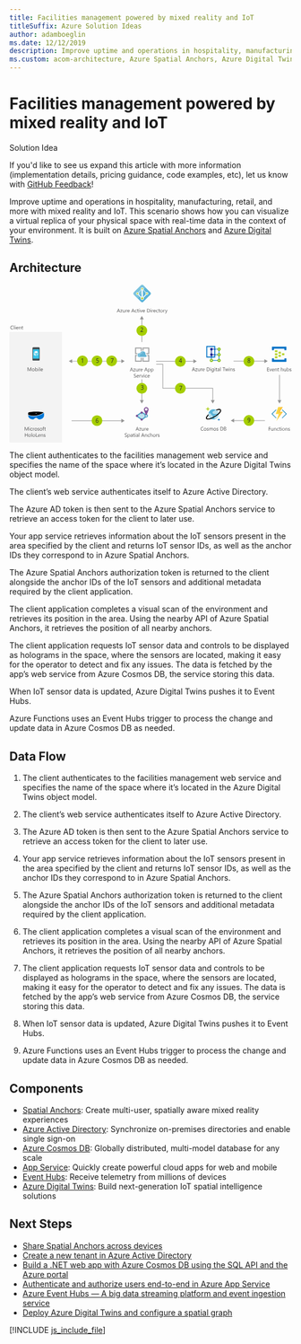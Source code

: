 ```yaml
---
title: Facilities management powered by mixed reality and IoT
titleSuffix: Azure Solution Ideas
author: adamboeglin
ms.date: 12/12/2019
description: Improve uptime and operations in hospitality, manufacturing, retail, and more with mixed reality and IoT. This scenario shows how you can visualize a virtual replica of your physical space with real-time data in the context of your environment. It is built on Azure Spatial Anchors and Azure Digital Twins. After reviewing this solution architecture, dive right in and explore our reference sample.
ms.custom: acom-architecture, Azure Spatial Anchors, Azure Digital Twins, Azure Active Directory, Cosmos DB, Event Hubs, Functions, Web Service, Microsoft HoloLens, interactive-diagram
---
```

# Facilities management powered by mixed reality and IoT

<div class="alert">
    <p class="alert-title">
        <span class="icon is-left" aria-hidden="true">
            <span class="icon docon docon-lightbulb" role="presentation"></span>
        </span>Solution Idea</p>
    <p>If you'd like to see us expand this article with more information (implementation details, pricing guidance, code examples, etc), let us know with <a href="#feedback">GitHub Feedback</a>!</p>
</div>

Improve uptime and operations in hospitality, manufacturing, retail, and more with mixed reality and IoT. This scenario shows how you can visualize a virtual replica of your physical space with real-time data in the context of your environment. It is built on [Azure Spatial Anchors](https://azure.microsoft.com/services/spatial-anchors/) and [Azure Digital Twins](https://azure.microsoft.com/services/digital-twins/).

## Architecture

<svg class="architecture-diagram" aria-labelledby="facilities-management-powered-by-mixed-reality-and-iot" height="427" viewbox="0 0 764 427" width="764" xmlns="http://www.w3.org/2000/svg">
    <g fill="none" fill-rule="evenodd" stroke="none" stroke-width="1">
        <path fill="#959595" d="M551.34 278.524H416.113v-64.64h-18.685v1.5h17.185v64.64H549.84v31.372h-4.485l5.235 9.067 5.235-9.067h-4.485zM302.976 205.605H169.863v-4.485l-9.067 5.235 9.067 5.236v-4.486h133.113v4.486l9.067-5.236-9.067-5.235zM359.244 255.433h-1.5v55.964h-4.485l5.235 9.067 5.235-9.067h-4.485zM302.976 366.453H168.331v1.5h134.645v4.486l9.067-5.236-9.067-5.235zM353.258 93.294h4.485v61.468h1.5V93.294h4.486l-5.236-9.067zM732 311.396v-68.168h-1.5v68.168h-4.486l5.236 9.067 5.235-9.067zM690.35 205.44h-83.51v1.5h83.51v4.486l9.066-5.236-9.066-5.235zM498.227 211.77l9.067-5.236-9.067-5.236v4.486H397.12v1.5h101.107z"/>
        <path fill="#F3F3F3" d="M0 426.727h142.23V127.44H0z"/>
        <path fill="#959595" d="M606.84 367.473h85.041v-1.5H606.84z"/>
        <path fill="#959595" d="M608.372 371.959l-9.066-5.236 9.066-5.235z"/>
        <path d="M296.983 70.675l-1.538-4.177a3.878 3.878 0 01-.15-.656h-.028a3.622 3.622 0 01-.157.656l-1.524 4.177h3.397zm2.687 3.78h-1.272l-1.04-2.748h-4.155l-.978 2.748h-1.278l3.76-9.802h1.189l3.774 9.802zM305.842 67.776l-4.143 5.722h4.102v.957h-5.749v-.349l4.143-5.694h-3.753v-.957h5.4zM312.952 74.455h-1.121v-1.107h-.027c-.465.847-1.185 1.27-2.161 1.27-1.668 0-2.502-.992-2.502-2.98v-4.183h1.115v4.006c0 1.476.565 2.215 1.695 2.215.547 0 .997-.201 1.35-.606.353-.402.53-.93.53-1.582v-4.033h1.12v7zM318.865 68.59c-.196-.15-.48-.226-.848-.226-.478 0-.88.226-1.2.677-.321.45-.481 1.067-.481 1.846v3.568h-1.121v-7h1.12v1.443h.028c.159-.493.403-.876.73-1.152a1.67 1.67 0 011.102-.414c.292 0 .515.032.67.096v1.162zM324.374 70.285c-.005-.647-.16-1.15-.468-1.511-.308-.36-.735-.54-1.282-.54-.528 0-.978.19-1.347.568-.369.378-.596.873-.683 1.483h3.78zm1.148.95h-4.942c.02.779.228 1.381.63 1.805.4.424.951.636 1.653.636.788 0 1.513-.26 2.174-.78v1.053c-.615.446-1.429.67-2.44.67-.99 0-1.766-.318-2.33-.953-.567-.637-.849-1.53-.849-2.684 0-1.089.31-1.976.926-2.662.618-.686 1.384-1.029 2.301-1.029.916 0 1.625.296 2.125.889.501.592.752 1.415.752 2.467v.588zM336.105 70.675l-1.538-4.177a3.878 3.878 0 01-.15-.656h-.028a3.622 3.622 0 01-.157.656l-1.524 4.177h3.397zm2.687 3.78h-1.272l-1.04-2.748h-4.155l-.978 2.748h-1.278l3.76-9.802h1.189l3.774 9.802zM344.855 74.134c-.538.323-1.176.485-1.914.485-.998 0-1.804-.324-2.416-.974-.613-.65-.92-1.491-.92-2.526 0-1.153.33-2.08.99-2.78.662-.698 1.544-1.048 2.647-1.048.615 0 1.157.114 1.627.342v1.148c-.52-.364-1.076-.546-1.668-.546-.716 0-1.303.255-1.76.769-.46.512-.688 1.186-.688 2.02 0 .82.215 1.467.647 1.94.43.475 1.008.712 1.732.712.61 0 1.185-.203 1.723-.608v1.066zM349.797 74.387c-.265.146-.613.219-1.046.219-1.225 0-1.839-.684-1.839-2.051v-4.143h-1.203v-.957h1.203v-1.71l1.121-.361v2.07h1.764v.958h-1.764v3.945c0 .469.08.804.24 1.005.16.2.423.3.793.3.282 0 .526-.077.731-.232v.957zM351.294 74.455h1.121v-7h-1.121v7zm.575-8.777a.713.713 0 01-.725-.725.7.7 0 01.212-.523.703.703 0 01.513-.208.726.726 0 01.523 1.244.722.722 0 01-.523.212zM360.188 67.455l-2.79 7h-1.1l-2.652-7h1.23l1.778 5.086c.132.374.214.699.246.977h.027a4.62 4.62 0 01.219-.95l1.859-5.113h1.183zM365.786 70.285c-.005-.647-.16-1.15-.468-1.511-.308-.36-.734-.54-1.281-.54-.528 0-.978.19-1.347.568-.37.378-.596.873-.683 1.483h3.78zm1.149.95h-4.942c.019.779.228 1.381.629 1.805.4.424.952.636 1.654.636.787 0 1.512-.26 2.173-.78v1.053c-.615.446-1.428.67-2.44.67-.99 0-1.766-.318-2.33-.953-.566-.637-.849-1.53-.849-2.684 0-1.089.31-1.976.927-2.662.618-.686 1.383-1.029 2.3-1.029.916 0 1.625.296 2.125.889.501.592.752 1.415.752 2.467v.588zM373.764 65.691v7.725h1.463c1.285 0 2.285-.344 3.001-1.033.716-.688 1.073-1.663 1.073-2.925 0-2.51-1.335-3.767-4.006-3.767h-1.53zm-1.148 8.764v-9.803h2.707c3.454 0 5.181 1.593 5.181 4.778 0 1.513-.479 2.73-1.439 3.648-.959.918-2.243 1.377-3.852 1.377h-2.597zM382.282 74.455h1.121v-7h-1.121v7zm.574-8.777a.716.716 0 01-.725-.725c0-.21.071-.384.212-.523a.706.706 0 01.513-.208.724.724 0 01.738.731c0 .2-.072.371-.215.513a.72.72 0 01-.523.212zM389.323 68.59c-.196-.15-.48-.226-.848-.226-.478 0-.88.226-1.2.677-.321.45-.481 1.067-.481 1.846v3.568h-1.121v-7h1.12v1.443h.028c.159-.493.403-.876.73-1.152a1.67 1.67 0 011.102-.414c.292 0 .515.032.67.096v1.162zM394.832 70.285c-.005-.647-.16-1.15-.468-1.511-.308-.36-.735-.54-1.282-.54-.528 0-.978.19-1.347.568-.369.378-.596.873-.683 1.483h3.78zm1.148.95h-4.942c.02.779.228 1.381.63 1.805.4.424.951.636 1.653.636.788 0 1.513-.26 2.174-.78v1.053c-.615.446-1.429.67-2.44.67-.99 0-1.766-.318-2.33-.953-.567-.637-.849-1.53-.849-2.684 0-1.089.31-1.976.926-2.662.618-.686 1.384-1.029 2.301-1.029.916 0 1.625.296 2.125.889.501.592.752 1.415.752 2.467v.588zM402.448 74.134c-.538.323-1.176.485-1.914.485-.998 0-1.804-.324-2.416-.974-.613-.65-.92-1.491-.92-2.526 0-1.153.33-2.08.99-2.78.662-.698 1.544-1.048 2.647-1.048.615 0 1.157.114 1.627.342v1.148c-.52-.364-1.076-.546-1.668-.546-.716 0-1.303.255-1.76.769-.46.512-.688 1.186-.688 2.02 0 .82.215 1.467.647 1.94.43.475 1.008.712 1.732.712.61 0 1.185-.203 1.723-.608v1.066zM407.39 74.387c-.265.146-.613.219-1.046.219-1.225 0-1.839-.684-1.839-2.051v-4.143h-1.203v-.957h1.203v-1.71l1.121-.361v2.07h1.764v.958h-1.764v3.945c0 .469.08.804.24 1.005.159.2.423.3.793.3.282 0 .526-.077.731-.232v.957zM411.786 68.234c-.72 0-1.29.245-1.71.734-.418.491-.628 1.166-.628 2.028 0 .83.212 1.483.636 1.962.424.478.99.717 1.702.717.725 0 1.28-.234 1.672-.704.389-.469.584-1.136.584-2.003 0-.875-.195-1.549-.584-2.023-.391-.474-.947-.71-1.672-.71m-.082 6.384c-1.034 0-1.86-.327-2.48-.98-.616-.655-.924-1.522-.924-2.602 0-1.176.32-2.094.964-2.755.642-.66 1.51-.99 2.604-.99 1.044 0 1.858.32 2.443.963.586.642.879 1.533.879 2.672 0 1.117-.315 2.011-.947 2.684-.631.672-1.478 1.008-2.54 1.008M420.631 68.59c-.196-.15-.479-.226-.848-.226-.478 0-.879.226-1.199.677-.322.45-.482 1.067-.482 1.846v3.568h-1.12v-7h1.12v1.443h.027c.16-.493.403-.876.731-1.152a1.67 1.67 0 011.101-.414c.292 0 .515.032.67.096v1.162zM427.98 67.455l-3.22 8.12c-.574 1.45-1.381 2.175-2.42 2.175-.292 0-.535-.03-.731-.09v-1.004c.24.082.463.123.663.123.565 0 .989-.337 1.27-1.011l.562-1.327-2.734-6.986h1.244l1.893 5.387c.023.068.07.246.144.533h.04c.023-.11.069-.282.138-.52l1.989-5.4h1.162zM59.223 233.097h-1.142v-6.576c0-.52.033-1.154.096-1.906h-.027c-.11.441-.207.757-.294.95l-3.35 7.532h-.56l-3.343-7.478c-.096-.219-.193-.554-.294-1.005h-.027c.036.392.054 1.032.054 1.922v6.561H49.23v-9.803h1.517l3.008 6.837c.233.524.383.916.451 1.175h.041c.197-.538.354-.938.472-1.203l3.07-6.809h1.435v9.803zM64.658 226.877c-.72 0-1.29.245-1.71.734-.418.49-.628 1.166-.628 2.028 0 .829.212 1.483.636 1.962.424.478.99.717 1.702.717.725 0 1.28-.234 1.672-.704.389-.47.584-1.136.584-2.003 0-.875-.195-1.55-.584-2.023-.391-.474-.947-.711-1.672-.711m-.082 6.385c-1.034 0-1.86-.327-2.48-.981-.616-.654-.924-1.521-.924-2.601 0-1.176.32-2.094.964-2.755.642-.661 1.51-.991 2.604-.991 1.044 0 1.858.32 2.443.964.586.642.879 1.533.879 2.672 0 1.117-.315 2.01-.947 2.684-.631.672-1.478 1.008-2.54 1.008M70.974 229.263v.978c0 .579.187 1.07.564 1.472.375.404.853.606 1.432.606.679 0 1.211-.26 1.596-.78.386-.52.578-1.242.578-2.167 0-.78-.18-1.39-.54-1.832-.36-.442-.848-.663-1.463-.663-.651 0-1.176.227-1.572.68-.397.454-.595 1.022-.595 1.706m.027 2.823h-.027v1.012h-1.121v-10.363h1.121v4.593h.027c.552-.93 1.359-1.394 2.42-1.394.898 0 1.601.313 2.11.939.507.627.761 1.467.761 2.52 0 1.17-.285 2.109-.854 2.812-.569.705-1.349 1.057-2.338 1.057-.925 0-1.625-.392-2.099-1.176M78.083 233.098h1.121v-7h-1.121v7zm.575-8.778a.71.71 0 01-.513-.205.688.688 0 01-.212-.519c0-.21.07-.384.212-.524a.705.705 0 01.513-.208.724.724 0 01.738.732c0 .2-.072.371-.215.512a.716.716 0 01-.523.212zM81.474 233.098h1.121v-10.363h-1.121zM89.342 228.928c-.005-.647-.16-1.15-.468-1.511-.308-.36-.735-.54-1.282-.54-.528 0-.978.19-1.347.568-.369.378-.596.873-.683 1.483h3.78zm1.148.95h-4.942c.02.779.228 1.38.63 1.805.4.424.951.636 1.653.636.788 0 1.513-.26 2.174-.78v1.053c-.615.446-1.429.67-2.44.67-.99 0-1.766-.318-2.33-.953-.567-.637-.849-1.53-.849-2.684 0-1.09.31-1.976.926-2.662.618-.686 1.384-1.03 2.301-1.03.916 0 1.625.297 2.125.89.501.592.752 1.415.752 2.467v.588zM51.485 393.914h-1.142v-6.576c0-.52.033-1.155.096-1.907h-.027c-.11.442-.207.758-.294.95l-3.35 7.533h-.56l-3.343-7.48c-.096-.217-.193-.552-.294-1.003h-.027c.036.39.054 1.032.054 1.92v6.563H41.49v-9.803h1.517l3.008 6.836c.233.525.383.916.45 1.176h.042c.197-.538.354-.938.472-1.203l3.069-6.81h1.436v9.804zM53.912 393.914h1.121v-7h-1.121v7zm.574-8.777a.713.713 0 01-.513-.206.687.687 0 01-.212-.519.7.7 0 01.212-.523.706.706 0 01.513-.208.724.724 0 01.738.731c0 .2-.072.371-.215.513a.72.72 0 01-.523.212zM62.074 393.593c-.538.323-1.176.485-1.914.485-.998 0-1.804-.324-2.416-.974-.613-.65-.92-1.491-.92-2.526 0-1.153.33-2.08.99-2.78.662-.698 1.544-1.048 2.647-1.048.615 0 1.157.114 1.627.342v1.148c-.52-.364-1.076-.546-1.668-.546-.716 0-1.303.255-1.76.769-.46.512-.688 1.186-.688 2.02 0 .82.215 1.467.647 1.94.43.475 1.008.712 1.732.712.61 0 1.185-.203 1.723-.608v1.066zM67.42 388.049c-.197-.15-.48-.226-.849-.226-.478 0-.879.226-1.199.677-.322.45-.482 1.067-.482 1.846v3.568h-1.12v-7h1.12v1.443h.027c.16-.493.403-.876.731-1.152a1.67 1.67 0 011.101-.414c.292 0 .515.032.67.096v1.162zM71.46 387.693c-.72 0-1.29.245-1.71.734-.419.491-.629 1.166-.629 2.028 0 .83.212 1.483.636 1.962.424.478.991.717 1.702.717.725 0 1.281-.234 1.672-.704.39-.469.584-1.136.584-2.003 0-.875-.195-1.549-.584-2.023-.39-.474-.947-.71-1.672-.71m-.082 6.384c-1.034 0-1.86-.327-2.479-.98-.617-.655-.925-1.522-.925-2.602 0-1.176.321-2.094.964-2.755.642-.66 1.51-.99 2.604-.99 1.044 0 1.858.32 2.443.963.586.642.88 1.533.88 2.672 0 1.117-.316 2.011-.948 2.684-.63.672-1.478 1.008-2.539 1.008M76.23 393.661v-1.203c.61.451 1.284.677 2.018.677.984 0 1.476-.328 1.476-.985a.853.853 0 00-.126-.474 1.276 1.276 0 00-.342-.346 2.629 2.629 0 00-.505-.27c-.195-.08-.403-.163-.626-.25a8.04 8.04 0 01-.818-.373 2.466 2.466 0 01-.588-.423 1.592 1.592 0 01-.355-.537 1.911 1.911 0 01-.12-.704c0-.328.076-.619.226-.871.15-.254.35-.465.602-.637.25-.169.536-.298.858-.385.32-.087.653-.13.994-.13.607 0 1.149.104 1.627.314v1.135c-.514-.337-1.107-.506-1.777-.506-.21 0-.398.024-.567.072a1.365 1.365 0 00-.435.202.932.932 0 00-.28.31.814.814 0 00-.1.401c0 .182.034.335.1.458a.993.993 0 00.29.328c.129.095.283.182.466.259.182.078.389.163.622.253.309.119.588.241.834.366.246.126.456.267.629.423.172.159.306.339.4.544.093.206.14.45.14.732 0 .347-.077.647-.23.902a1.962 1.962 0 01-.611.636 2.789 2.789 0 01-.882.376 4.362 4.362 0 01-1.046.123c-.72 0-1.345-.139-1.873-.417M85.603 387.693c-.72 0-1.29.245-1.71.734-.418.491-.628 1.166-.628 2.028 0 .83.212 1.483.636 1.962.424.478.99.717 1.702.717.725 0 1.28-.234 1.672-.704.389-.469.584-1.136.584-2.003 0-.875-.195-1.549-.584-2.023-.391-.474-.947-.71-1.672-.71m-.082 6.384c-1.034 0-1.86-.327-2.48-.98-.616-.655-.924-1.522-.924-2.602 0-1.176.32-2.094.964-2.755.642-.66 1.51-.99 2.604-.99 1.044 0 1.858.32 2.443.963.586.642.879 1.533.879 2.672 0 1.117-.315 2.011-.947 2.684-.631.672-1.478 1.008-2.54 1.008M94.004 384.535a1.494 1.494 0 00-.745-.185c-.784 0-1.176.495-1.176 1.484v1.08h1.641v.957h-1.64v6.043h-1.115v-6.043h-1.196v-.957h1.196v-1.135c0-.733.212-1.313.636-1.74.423-.426.952-.639 1.586-.639.341 0 .613.041.813.123v1.012zM98.427 393.846c-.265.146-.613.219-1.046.219-1.225 0-1.839-.684-1.839-2.051v-4.143H94.34v-.957h1.203v-1.71l1.121-.361v2.07h1.764v.958h-1.764v3.945c0 .469.08.804.24 1.005.16.2.423.3.793.3.282 0 .526-.077.731-.232v.957zM49.396 410.714h-1.148v-4.471h-5.073v4.47h-1.148v-9.802h1.148v4.3h5.073v-4.3h1.148zM54.824 404.493c-.72 0-1.29.245-1.71.734-.418.491-.628 1.166-.628 2.028 0 .829.212 1.483.636 1.962.424.478.99.717 1.702.717.725 0 1.28-.234 1.672-.704.389-.469.584-1.136.584-2.003 0-.875-.195-1.549-.584-2.023-.391-.474-.947-.711-1.672-.711m-.082 6.385c-1.034 0-1.86-.327-2.48-.981-.616-.654-.924-1.521-.924-2.601 0-1.176.32-2.094.964-2.755.642-.661 1.51-.991 2.604-.991 1.044 0 1.858.321 2.443.964.586.642.879 1.533.879 2.672 0 1.117-.315 2.011-.947 2.684-.631.672-1.478 1.008-2.54 1.008M60.019 410.714h1.121v-10.363h-1.121zM66.417 404.493c-.72 0-1.29.245-1.709.734-.419.491-.629 1.166-.629 2.028 0 .829.212 1.483.636 1.962.424.478.991.717 1.702.717.725 0 1.281-.234 1.672-.704.39-.469.584-1.136.584-2.003 0-.875-.195-1.549-.584-2.023-.39-.474-.947-.711-1.672-.711m-.082 6.385c-1.034 0-1.86-.327-2.479-.981-.617-.654-.925-1.521-.925-2.601 0-1.176.321-2.094.964-2.755.642-.661 1.51-.991 2.604-.991 1.044 0 1.858.321 2.443.964.586.642.88 1.533.88 2.672 0 1.117-.316 2.011-.948 2.684-.63.672-1.478 1.008-2.539 1.008M76.849 410.714h-5.086v-9.803h1.148v8.764h3.938zM82.68 406.544c-.005-.647-.16-1.15-.468-1.511-.308-.36-.735-.54-1.282-.54-.528 0-.978.19-1.347.568-.369.378-.596.873-.683 1.483h3.78zm1.148.95h-4.942c.02.779.228 1.38.63 1.805.4.424.951.636 1.653.636.788 0 1.513-.26 2.174-.78v1.053c-.615.446-1.429.67-2.44.67-.99 0-1.766-.318-2.33-.953-.567-.637-.849-1.53-.849-2.684 0-1.09.31-1.976.926-2.662.618-.686 1.384-1.03 2.301-1.03.916 0 1.625.297 2.125.89.501.592.752 1.415.752 2.467v.588zM91.334 410.714h-1.12v-3.992c0-1.486-.543-2.23-1.628-2.23-.56 0-1.024.212-1.39.634-.368.42-.55.953-.55 1.596v3.992h-1.123v-7h1.122v1.162h.027c.528-.884 1.294-1.326 2.297-1.326.765 0 1.351.247 1.757.742.405.494.608 1.208.608 2.143v4.279zM93.023 410.46v-1.202c.61.45 1.283.677 2.017.677.984 0 1.476-.328 1.476-.985a.853.853 0 00-.126-.474 1.276 1.276 0 00-.342-.346 2.629 2.629 0 00-.505-.27c-.195-.08-.403-.163-.626-.25a8.04 8.04 0 01-.818-.373 2.466 2.466 0 01-.588-.423 1.592 1.592 0 01-.355-.537 1.911 1.911 0 01-.12-.704c0-.328.076-.62.226-.871.15-.254.35-.465.602-.637.25-.17.536-.298.858-.385.32-.087.653-.13.994-.13.607 0 1.149.104 1.627.314v1.135c-.514-.337-1.107-.506-1.777-.506-.21 0-.398.024-.567.072a1.365 1.365 0 00-.435.202.932.932 0 00-.28.31.814.814 0 00-.1.4c0 .183.034.336.1.459a.993.993 0 00.29.328c.129.095.283.182.466.259.182.078.389.163.622.253.309.119.588.24.834.366s.456.267.629.423c.172.159.306.339.4.544.093.206.14.45.14.732 0 .347-.077.647-.23.902a1.962 1.962 0 01-.611.636 2.789 2.789 0 01-.882.376 4.362 4.362 0 01-1.046.123c-.72 0-1.345-.14-1.873-.417M9.985 119.914c-.725.383-1.627.574-2.707.574-1.395 0-2.511-.45-3.35-1.346-.84-.898-1.257-2.077-1.257-3.535 0-1.567.47-2.835 1.415-3.8.943-.966 2.139-1.45 3.588-1.45.93 0 1.7.135 2.31.404v1.223a4.697 4.697 0 00-2.323-.588c-1.126 0-2.038.376-2.738 1.128-.7.752-1.05 1.757-1.05 3.015 0 1.194.328 2.146.98 2.854.655.709 1.514 1.063 2.575 1.063.985 0 1.837-.22 2.557-.656v1.114zM11.831 120.324h1.121v-10.363h-1.121zM15.221 120.324h1.121v-7h-1.121v7zm.574-8.777a.712.712 0 01-.724-.725.7.7 0 01.212-.523.703.703 0 01.512-.208c.205 0 .379.069.524.208a.703.703 0 01.215.523c0 .2-.073.371-.215.513a.724.724 0 01-.524.212zM23.09 116.154c-.006-.647-.162-1.15-.469-1.51-.308-.36-.735-.54-1.282-.54-.528 0-.978.19-1.347.567-.369.378-.596.873-.683 1.483h3.78zm1.147.95h-4.942c.02.78.228 1.381.63 1.805.4.424.951.636 1.653.636.788 0 1.513-.26 2.174-.78v1.053c-.615.446-1.429.67-2.44.67-.99 0-1.766-.318-2.33-.953-.567-.637-.849-1.53-.849-2.684 0-1.089.31-1.976.926-2.662.618-.686 1.384-1.029 2.301-1.029.916 0 1.625.296 2.125.89.501.591.752 1.414.752 2.466v.588zM31.744 120.324h-1.121v-3.992c0-1.486-.542-2.229-1.627-2.229-.561 0-1.024.211-1.391.633-.367.421-.55.953-.55 1.596v3.992h-1.122v-7h1.122v1.162h.027c.528-.884 1.294-1.326 2.297-1.326.765 0 1.35.247 1.757.742.405.494.608 1.208.608 2.143v4.28zM37.103 120.256c-.265.146-.613.219-1.046.219-1.225 0-1.84-.684-1.84-2.051v-4.143h-1.202v-.957h1.203v-1.71l1.12-.361v2.07h1.765v.958h-1.764v3.945c0 .469.08.804.24 1.005.159.2.423.3.793.3.282 0 .526-.077.73-.232v.957zM347.965 390.162l-1.538-4.177a3.878 3.878 0 01-.15-.656h-.028a3.622 3.622 0 01-.157.656l-1.524 4.177h3.397zm2.687 3.78h-1.272l-1.039-2.748h-4.156l-.978 2.748h-1.278l3.76-9.802h1.19l3.773 9.802zM356.825 387.264l-4.143 5.721h4.102v.957h-5.75v-.349l4.144-5.694h-3.753v-.957h5.4zM363.934 393.942h-1.121v-1.107h-.027c-.465.847-1.185 1.271-2.161 1.271-1.668 0-2.502-.993-2.502-2.98v-4.184h1.115v4.006c0 1.476.565 2.215 1.695 2.215.547 0 .997-.2 1.351-.606.352-.402.529-.93.529-1.582v-4.033h1.121v7zM369.847 388.077c-.196-.15-.479-.226-.848-.226-.478 0-.879.226-1.199.677-.322.451-.482 1.067-.482 1.846v3.568h-1.12v-7h1.12v1.443h.027c.16-.493.403-.876.731-1.152a1.67 1.67 0 011.101-.414c.292 0 .515.032.67.096v1.162zM375.357 389.772c-.005-.647-.161-1.15-.468-1.51-.308-.36-.735-.54-1.282-.54-.528 0-.978.19-1.347.567-.37.378-.596.873-.683 1.483h3.78zm1.148.95h-4.942c.019.78.228 1.381.629 1.805.4.424.952.636 1.654.636.788 0 1.513-.26 2.174-.78v1.053c-.615.446-1.43.67-2.44.67-.99 0-1.766-.318-2.331-.953-.566-.637-.848-1.53-.848-2.684 0-1.089.309-1.976.926-2.662.618-.686 1.384-1.029 2.3-1.029.917 0 1.626.296 2.126.89.5.591.752 1.414.752 2.466v.588zM312.48 410.346v-1.354c.155.137.34.26.558.37.215.109.443.2.683.277a5.6 5.6 0 00.72.174c.242.04.466.06.67.06.707 0 1.235-.13 1.583-.392.349-.262.523-.64.523-1.131 0-.265-.058-.494-.174-.691a1.964 1.964 0 00-.482-.536 4.718 4.718 0 00-.728-.465c-.28-.148-.582-.304-.906-.468a14.97 14.97 0 01-.957-.527 4.136 4.136 0 01-.772-.588 2.437 2.437 0 01-.516-.727 2.25 2.25 0 01-.188-.954c0-.446.097-.835.294-1.165.196-.331.453-.604.772-.818a3.512 3.512 0 011.09-.478 4.973 4.973 0 011.248-.157c.966 0 1.67.116 2.112.348v1.292c-.58-.401-1.321-.601-2.228-.601-.251 0-.501.026-.752.078a2.149 2.149 0 00-.67.257 1.478 1.478 0 00-.48.458 1.214 1.214 0 00-.183.683c0 .25.047.467.139.65.094.182.232.348.415.499.182.15.404.296.666.437.262.142.564.296.906.465.35.173.683.356.998.547.314.19.59.403.827.636a2.8 2.8 0 01.563.772c.14.282.209.607.209.97 0 .484-.094.893-.283 1.227a2.335 2.335 0 01-.765.818 3.35 3.35 0 01-1.112.454 6.043 6.043 0 01-1.326.14c-.155 0-.347-.012-.574-.037a8.156 8.156 0 01-.697-.11 5.86 5.86 0 01-.674-.177 2.114 2.114 0 01-.51-.236M321.346 406.907v.978c0 .58.187 1.07.564 1.472.375.404.853.606 1.432.606.68 0 1.211-.26 1.596-.78.386-.519.578-1.242.578-2.167 0-.779-.18-1.389-.54-1.832-.36-.442-.848-.663-1.463-.663-.65 0-1.176.227-1.572.68-.397.454-.595 1.022-.595 1.706m.027 2.823h-.027v4.232h-1.12v-10.22h1.12v1.23h.027c.552-.929 1.36-1.394 2.42-1.394.903 0 1.607.313 2.113.94.505.626.758 1.466.758 2.52 0 1.17-.285 2.108-.854 2.811-.569.705-1.349 1.057-2.338 1.057-.907 0-1.606-.392-2.099-1.176M332.16 407.201l-1.687.232c-.52.074-.912.202-1.176.387-.265.184-.397.511-.397.981 0 .341.122.621.365.838.245.215.57.324.975.324.556 0 1.016-.196 1.377-.584.363-.391.544-.884.544-1.481v-.697zm1.122 3.541h-1.121v-1.094h-.027c-.488.839-1.205 1.258-2.154 1.258-.697 0-1.243-.184-1.636-.554-.395-.369-.592-.859-.592-1.469 0-1.308.77-2.07 2.31-2.284l2.099-.294c0-1.189-.48-1.784-1.442-1.784-.843 0-1.605.287-2.284.862v-1.149c.689-.437 1.482-.656 2.379-.656 1.646 0 2.468.87 2.468 2.611v4.553zM338.641 410.674c-.265.146-.613.219-1.046.219-1.225 0-1.839-.684-1.839-2.051v-4.143h-1.203v-.957h1.203v-1.71l1.121-.361v2.07h1.764v.958h-1.764v3.945c0 .469.08.804.24 1.005.159.2.423.3.793.3.282 0 .526-.077.731-.232v.957zM340.138 410.742h1.121v-7h-1.121v7zm.574-8.777a.712.712 0 01-.724-.725.7.7 0 01.212-.523.703.703 0 01.512-.208c.205 0 .379.069.524.208a.703.703 0 01.215.523c0 .2-.073.371-.215.513a.724.724 0 01-.524.212zM347.418 407.201l-1.688.232c-.52.074-.912.202-1.176.387-.265.184-.397.511-.397.981 0 .341.122.621.365.838.245.215.57.324.975.324.556 0 1.016-.196 1.377-.584.363-.391.544-.884.544-1.481v-.697zm1.121 3.541h-1.12v-1.094h-.028c-.488.839-1.205 1.258-2.154 1.258-.697 0-1.243-.184-1.636-.554-.395-.369-.592-.859-.592-1.469 0-1.308.77-2.07 2.31-2.284l2.1-.294c0-1.189-.48-1.784-1.443-1.784-.843 0-1.605.287-2.284.862v-1.149c.69-.437 1.482-.656 2.38-.656 1.645 0 2.467.87 2.467 2.611v4.553zM350.652 410.742h1.121v-10.363h-1.121zM362.93 406.962l-1.539-4.177a3.878 3.878 0 01-.15-.656h-.028a3.622 3.622 0 01-.157.656l-1.524 4.177h3.397zm2.686 3.78h-1.272l-1.039-2.748h-4.156l-.978 2.748h-1.278l3.76-9.802h1.19l3.773 9.802zM372.718 410.742h-1.12v-3.992c0-1.486-.543-2.229-1.628-2.229-.56 0-1.024.211-1.39.633-.368.421-.55.953-.55 1.596v3.992h-1.123v-7h1.122v1.162h.027c.528-.884 1.294-1.326 2.297-1.326.765 0 1.351.247 1.757.742.405.494.608 1.208.608 2.143v4.279zM379.602 410.42c-.538.324-1.176.486-1.914.486-.998 0-1.804-.324-2.416-.974-.613-.65-.92-1.491-.92-2.526 0-1.153.33-2.08.991-2.78.661-.698 1.543-1.048 2.646-1.048.615 0 1.157.114 1.627.342v1.148c-.52-.364-1.076-.546-1.668-.546-.716 0-1.303.255-1.76.769-.459.512-.688 1.186-.688 2.02 0 .82.215 1.467.647 1.94.43.475 1.008.712 1.732.712.611 0 1.185-.203 1.723-.608v1.066zM387.108 410.742h-1.121v-4.033c0-1.458-.542-2.188-1.627-2.188-.547 0-1.007.211-1.381.633-.374.421-.56.962-.56 1.623v3.965h-1.122v-10.363h1.122v4.525h.027c.538-.884 1.304-1.326 2.297-1.326 1.577 0 2.365.95 2.365 2.851v4.313zM392.228 404.521c-.72 0-1.29.245-1.71.734-.418.491-.628 1.166-.628 2.028 0 .83.212 1.483.636 1.962.424.478.99.717 1.702.717.725 0 1.28-.234 1.672-.704.389-.469.584-1.136.584-2.003 0-.875-.195-1.549-.584-2.023-.391-.474-.947-.71-1.672-.71m-.082 6.384c-1.034 0-1.86-.327-2.48-.98-.616-.655-.924-1.522-.924-2.602 0-1.176.32-2.094.964-2.755.642-.66 1.51-.99 2.604-.99 1.044 0 1.858.32 2.443.963.586.642.879 1.533.879 2.672 0 1.117-.315 2.011-.947 2.684-.631.672-1.478 1.008-2.54 1.008M401.074 404.877c-.196-.15-.48-.226-.848-.226-.478 0-.88.226-1.2.677-.321.45-.481 1.067-.481 1.846v3.568h-1.121v-7h1.12v1.443h.028c.159-.493.403-.876.73-1.152a1.67 1.67 0 011.102-.414c.292 0 .515.032.67.096v1.162zM401.962 410.49v-1.204c.61.451 1.283.677 2.017.677.984 0 1.476-.328 1.476-.985a.853.853 0 00-.126-.474 1.276 1.276 0 00-.342-.346 2.629 2.629 0 00-.505-.27c-.195-.08-.403-.163-.626-.25a8.04 8.04 0 01-.818-.373 2.466 2.466 0 01-.588-.423 1.592 1.592 0 01-.355-.537 1.911 1.911 0 01-.119-.704c0-.328.075-.619.225-.87.151-.255.351-.466.602-.638.251-.169.536-.298.858-.385.321-.087.653-.13.994-.13.607 0 1.15.104 1.627.314v1.135c-.514-.337-1.107-.506-1.777-.506-.21 0-.398.024-.567.072a1.365 1.365 0 00-.435.202.932.932 0 00-.279.31.814.814 0 00-.1.401c0 .182.033.335.1.458a.993.993 0 00.29.328c.128.095.282.182.465.26.182.077.39.162.622.252.31.12.588.241.834.366.246.126.456.267.63.423.171.16.305.34.4.544.092.206.14.45.14.732 0 .347-.078.647-.23.902a1.962 1.962 0 01-.612.636 2.789 2.789 0 01-.882.376 4.362 4.362 0 01-1.046.123c-.72 0-1.345-.139-1.873-.417M525.07 393.464c-.725.383-1.627.574-2.707.574-1.395 0-2.511-.45-3.35-1.346-.84-.898-1.257-2.077-1.257-3.535 0-1.567.47-2.835 1.415-3.8.943-.966 2.139-1.45 3.588-1.45.93 0 1.7.135 2.31.404v1.223a4.697 4.697 0 00-2.323-.588c-1.126 0-2.038.376-2.738 1.128-.7.752-1.05 1.757-1.05 3.015 0 1.194.328 2.146.98 2.854.655.709 1.514 1.063 2.575 1.063.985 0 1.837-.22 2.557-.656v1.114zM529.923 387.653c-.72 0-1.29.245-1.709.734-.419.491-.629 1.166-.629 2.028 0 .83.212 1.483.636 1.962.424.478.991.717 1.702.717.725 0 1.281-.234 1.672-.704.39-.469.584-1.136.584-2.003 0-.875-.195-1.549-.584-2.023-.39-.474-.947-.71-1.672-.71m-.082 6.384c-1.034 0-1.86-.327-2.479-.98-.617-.655-.925-1.522-.925-2.602 0-1.176.321-2.094.964-2.755.642-.66 1.51-.99 2.604-.99 1.044 0 1.858.32 2.443.963.586.642.88 1.533.88 2.672 0 1.117-.316 2.011-.948 2.684-.63.672-1.478 1.008-2.539 1.008M534.695 393.621v-1.203c.61.451 1.283.677 2.017.677.984 0 1.476-.328 1.476-.985a.853.853 0 00-.126-.474 1.276 1.276 0 00-.342-.346 2.629 2.629 0 00-.505-.27c-.195-.08-.403-.163-.626-.25a8.04 8.04 0 01-.818-.373 2.466 2.466 0 01-.588-.423 1.592 1.592 0 01-.355-.537 1.911 1.911 0 01-.12-.704c0-.328.076-.619.226-.871.15-.254.35-.465.602-.637.25-.169.536-.298.858-.385.32-.087.653-.13.994-.13.607 0 1.149.104 1.627.314v1.135c-.514-.337-1.107-.506-1.777-.506-.21 0-.398.024-.567.072a1.365 1.365 0 00-.435.202.932.932 0 00-.28.31.814.814 0 00-.1.401c0 .182.034.335.1.458a.993.993 0 00.29.328c.129.095.283.182.466.259.182.078.389.163.622.253.309.119.588.241.834.366.246.126.456.267.629.423.172.159.306.339.4.544.093.206.14.45.14.732 0 .347-.077.647-.23.902a1.962 1.962 0 01-.611.636 2.789 2.789 0 01-.882.376 4.362 4.362 0 01-1.046.123c-.72 0-1.345-.139-1.873-.417M550.999 393.874h-1.121v-4.02c0-.774-.12-1.334-.36-1.681-.239-.347-.64-.52-1.207-.52-.478 0-.885.219-1.219.657-.336.437-.502.96-.502 1.572v3.992h-1.122v-4.156c0-1.376-.531-2.065-1.592-2.065-.492 0-.899.206-1.217.619-.32.413-.478.949-.478 1.61v3.992h-1.122v-7h1.122v1.107h.026c.498-.847 1.222-1.271 2.174-1.271a2.027 2.027 0 011.983 1.449c.52-.966 1.293-1.45 2.323-1.45 1.54 0 2.312.95 2.312 2.852v4.313zM556.125 387.653c-.72 0-1.29.245-1.709.734-.419.491-.629 1.166-.629 2.028 0 .83.212 1.483.636 1.962.424.478.991.717 1.702.717.725 0 1.281-.234 1.672-.704.39-.469.584-1.136.584-2.003 0-.875-.195-1.549-.584-2.023-.39-.474-.947-.71-1.672-.71m-.082 6.384c-1.034 0-1.86-.327-2.479-.98-.617-.655-.925-1.522-.925-2.602 0-1.176.321-2.094.964-2.755.642-.66 1.51-.99 2.604-.99 1.044 0 1.858.32 2.443.963.586.642.88 1.533.88 2.672 0 1.117-.316 2.011-.948 2.684-.63.672-1.478 1.008-2.539 1.008M560.897 393.621v-1.203c.61.451 1.283.677 2.017.677.984 0 1.476-.328 1.476-.985a.853.853 0 00-.126-.474 1.276 1.276 0 00-.342-.346 2.629 2.629 0 00-.505-.27c-.195-.08-.403-.163-.626-.25a8.04 8.04 0 01-.818-.373 2.466 2.466 0 01-.588-.423 1.592 1.592 0 01-.355-.537 1.911 1.911 0 01-.12-.704c0-.328.076-.619.226-.871.15-.254.35-.465.602-.637.25-.169.536-.298.858-.385.32-.087.653-.13.994-.13.607 0 1.149.104 1.627.314v1.135c-.514-.337-1.107-.506-1.777-.506-.21 0-.398.024-.567.072a1.365 1.365 0 00-.435.202.932.932 0 00-.28.31.814.814 0 00-.1.401c0 .182.034.335.1.458a.993.993 0 00.29.328c.129.095.283.182.466.259.182.078.389.163.622.253.309.119.588.241.834.366.246.126.456.267.629.423.172.159.306.339.4.544.093.206.14.45.14.732 0 .347-.077.647-.23.902a1.962 1.962 0 01-.611.636 2.789 2.789 0 01-.882.376 4.362 4.362 0 01-1.046.123c-.72 0-1.345-.139-1.873-.417M572.395 385.11v7.725h1.463c1.285 0 2.285-.344 3.001-1.033.716-.688 1.073-1.663 1.073-2.925 0-2.51-1.335-3.767-4.006-3.767h-1.531zm-1.148 8.764v-9.803h2.707c3.454 0 5.181 1.593 5.181 4.778 0 1.513-.479 2.73-1.439 3.648-.959.918-2.243 1.377-3.852 1.377h-2.597zM582.211 389.308v3.526h1.56c.673 0 1.196-.159 1.567-.478.372-.32.558-.757.558-1.313 0-1.156-.789-1.736-2.366-1.736h-1.319zm0-4.197v3.165h1.176c.63 0 1.123-.153 1.483-.454.361-.305.54-.731.54-1.284 0-.952-.627-1.428-1.88-1.428h-1.319zm-1.148 8.762v-9.801h2.79c.846 0 1.518.207 2.015.621.497.416.745.956.745 1.62 0 .557-.15 1.04-.45 1.45-.302.41-.717.702-1.245.875v.026c.661.079 1.19.329 1.586.749.396.421.595.97.595 1.644 0 .84-.3 1.518-.903 2.037-.6.52-1.36.78-2.276.78h-2.857zM706.956 385.242h-3.828v3.391h3.54v1.032h-3.54v4.341h-1.15v-9.803h4.978zM714.325 394.006h-1.121v-1.107h-.027c-.465.847-1.185 1.27-2.161 1.27-1.668 0-2.502-.992-2.502-2.98v-4.183h1.115v4.006c0 1.476.565 2.215 1.695 2.215.547 0 .997-.201 1.35-.606.353-.402.53-.93.53-1.582v-4.033h1.12v7zM722.398 394.006h-1.121v-3.992c0-1.486-.542-2.23-1.627-2.23-.561 0-1.024.212-1.391.634-.367.42-.55.953-.55 1.596v3.992h-1.122v-7h1.122v1.162h.027c.528-.884 1.294-1.326 2.297-1.326.765 0 1.35.247 1.757.742.405.494.608 1.208.608 2.143v4.279zM729.282 393.684c-.538.323-1.176.485-1.914.485-.998 0-1.804-.324-2.416-.974-.613-.649-.92-1.49-.92-2.526 0-1.153.33-2.079.99-2.779.662-.699 1.544-1.049 2.647-1.049.615 0 1.157.114 1.627.342v1.148c-.52-.364-1.076-.546-1.668-.546-.716 0-1.303.255-1.76.77-.46.511-.688 1.185-.688 2.02 0 .82.215 1.466.647 1.94.43.474 1.008.711 1.732.711.61 0 1.185-.203 1.723-.608v1.066zM734.224 393.937c-.265.146-.613.22-1.046.22-1.225 0-1.839-.685-1.839-2.052v-4.143h-1.203v-.957h1.203v-1.709l1.121-.362v2.071h1.764v.957h-1.764v3.945c0 .47.08.804.24 1.005.16.2.423.3.793.3.282 0 .526-.077.731-.232v.957zM735.721 394.006h1.121v-7h-1.121v7zm.574-8.778a.708.708 0 01-.512-.205.687.687 0 01-.212-.519c0-.21.07-.384.212-.524a.707.707 0 01.512-.208c.205 0 .379.07.524.208.142.14.215.314.215.524 0 .2-.073.371-.215.512a.72.72 0 01-.524.212zM742.12 387.785c-.72 0-1.29.245-1.71.734-.418.491-.628 1.166-.628 2.028 0 .829.212 1.483.636 1.962.424.478.99.717 1.702.717.725 0 1.28-.234 1.672-.704.389-.469.584-1.136.584-2.003 0-.875-.195-1.549-.584-2.023-.391-.474-.947-.711-1.672-.711m-.082 6.385c-1.034 0-1.86-.327-2.48-.981-.616-.654-.924-1.521-.924-2.601 0-1.176.32-2.094.964-2.755.642-.661 1.51-.991 2.604-.991 1.044 0 1.858.321 2.443.964.586.642.879 1.533.879 2.672 0 1.117-.315 2.011-.947 2.684-.631.672-1.478 1.008-2.54 1.008M753.125 394.006h-1.12v-3.992c0-1.486-.543-2.23-1.628-2.23-.56 0-1.024.212-1.39.634-.368.42-.55.953-.55 1.596v3.992h-1.123v-7h1.122v1.162h.027c.528-.884 1.294-1.326 2.297-1.326.765 0 1.351.247 1.757.742.405.494.608 1.208.608 2.143v4.279zM754.814 393.753v-1.203c.61.45 1.283.677 2.017.677.984 0 1.476-.328 1.476-.985a.853.853 0 00-.126-.474 1.276 1.276 0 00-.342-.346 2.629 2.629 0 00-.505-.27c-.195-.08-.403-.163-.626-.25a8.04 8.04 0 01-.818-.373 2.466 2.466 0 01-.588-.423 1.592 1.592 0 01-.355-.537 1.911 1.911 0 01-.12-.704c0-.328.076-.62.226-.871.15-.254.35-.465.602-.637.25-.17.536-.298.858-.385.32-.087.653-.13.994-.13.607 0 1.149.104 1.627.314v1.135c-.514-.337-1.107-.506-1.777-.506-.21 0-.398.024-.567.072a1.365 1.365 0 00-.435.202.932.932 0 00-.28.31.814.814 0 00-.1.4c0 .183.034.336.1.459a.993.993 0 00.29.328c.129.095.283.182.466.259.182.078.389.163.622.253.309.119.588.24.834.366s.456.267.629.423c.172.159.306.339.4.544.093.206.14.45.14.732 0 .347-.077.647-.23.902a1.962 1.962 0 01-.611.636 2.789 2.789 0 01-.882.376 4.362 4.362 0 01-1.046.123c-.72 0-1.345-.14-1.873-.417M703.077 233.4h-5.195v-9.803h4.976v1.04h-3.828v3.26h3.54v1.032h-3.54v3.432h4.047zM710.316 226.4l-2.79 7h-1.1l-2.652-7h1.23l1.778 5.086c.132.374.214.7.246.977h.027a4.62 4.62 0 01.219-.95l1.859-5.113h1.183zM715.914 229.23c-.005-.647-.16-1.15-.467-1.51-.308-.36-.736-.54-1.283-.54-.528 0-.977.19-1.346.567-.37.378-.596.873-.683 1.483h3.78zm1.149.95h-4.942c.019.78.227 1.381.629 1.805.4.424.952.636 1.654.636.788 0 1.513-.26 2.173-.78v1.053c-.615.446-1.428.67-2.44.67-.99 0-1.765-.318-2.33-.953-.567-.637-.849-1.53-.849-2.684 0-1.089.31-1.976.927-2.662.618-.686 1.384-1.029 2.3-1.029.917 0 1.626.296 2.126.89.5.591.751 1.414.751 2.466v.588zM724.569 233.4h-1.121v-3.992c0-1.486-.542-2.229-1.627-2.229-.561 0-1.024.211-1.391.633-.367.421-.55.953-.55 1.596v3.992h-1.122v-7h1.122v1.162h.027c.528-.884 1.294-1.326 2.297-1.326.765 0 1.35.247 1.757.742.405.494.608 1.208.608 2.143v4.28zM729.928 233.332c-.265.146-.613.219-1.046.219-1.225 0-1.839-.684-1.839-2.051v-4.143h-1.203v-.957h1.203v-1.71l1.121-.361v2.07h1.764v.958h-1.764v3.945c0 .469.08.804.24 1.005.16.2.423.3.793.3.282 0 .526-.077.731-.232v.957zM741.07 233.4h-1.12v-4.033c0-1.458-.542-2.188-1.627-2.188-.547 0-1.007.211-1.381.633-.374.421-.56.962-.56 1.623v3.965h-1.122v-10.363h1.122v4.525h.027c.538-.884 1.304-1.326 2.297-1.326 1.577 0 2.365.95 2.365 2.851v4.313zM748.843 233.4h-1.12v-1.107h-.028c-.465.847-1.185 1.271-2.16 1.271-1.669 0-2.503-.993-2.503-2.98V226.4h1.115v4.006c0 1.476.565 2.215 1.695 2.215.547 0 .997-.2 1.351-.606.352-.402.53-.93.53-1.582V226.4h1.12v7zM752.227 229.565v.978c0 .58.187 1.07.564 1.472.375.404.853.606 1.432.606.679 0 1.211-.26 1.596-.78.386-.519.578-1.242.578-2.167 0-.779-.18-1.389-.54-1.832-.36-.442-.848-.663-1.463-.663-.651 0-1.176.227-1.572.68-.397.454-.595 1.022-.595 1.706m.027 2.823h-.027v1.012h-1.121v-10.363h1.121v4.593h.027c.552-.929 1.359-1.394 2.42-1.394.898 0 1.601.313 2.11.94.507.626.761 1.466.761 2.52 0 1.17-.285 2.108-.854 2.811-.569.705-1.349 1.057-2.338 1.057-.925 0-1.625-.392-2.099-1.176M758.913 233.147v-1.203c.61.451 1.283.677 2.016.677.985 0 1.476-.328 1.476-.985a.853.853 0 00-.125-.474 1.276 1.276 0 00-.342-.346 2.629 2.629 0 00-.505-.27c-.196-.08-.404-.163-.626-.25a8.04 8.04 0 01-.818-.373 2.466 2.466 0 01-.589-.423 1.592 1.592 0 01-.355-.537 1.911 1.911 0 01-.118-.704c0-.328.074-.619.225-.87.15-.255.35-.466.601-.638.251-.169.536-.298.858-.385.322-.087.654-.13.995-.13.606 0 1.149.104 1.626.314v1.135c-.514-.337-1.106-.506-1.776-.506-.21 0-.399.024-.567.072a1.365 1.365 0 00-.436.202.932.932 0 00-.279.31.814.814 0 00-.1.401c0 .182.034.335.1.458a.993.993 0 00.29.328c.128.095.282.182.465.26.183.077.39.162.623.252.308.12.587.241.833.366.246.126.457.267.63.423.172.16.306.34.4.544.093.206.14.45.14.732 0 .347-.077.647-.23.902a1.962 1.962 0 01-.612.636 2.789 2.789 0 01-.881.376 4.362 4.362 0 01-1.047.123c-.72 0-1.344-.139-1.872-.417M500.149 229.224l-1.538-4.177a3.878 3.878 0 01-.15-.656h-.028a3.622 3.622 0 01-.157.656l-1.524 4.177h3.397zm2.687 3.78h-1.272l-1.04-2.748h-4.155l-.978 2.748h-1.278l3.76-9.802h1.189l3.774 9.802zM509.008 226.325l-4.143 5.722h4.102v.957h-5.749v-.349l4.143-5.694h-3.753v-.957h5.4zM516.118 233.004h-1.121v-1.107h-.027c-.465.847-1.185 1.27-2.161 1.27-1.668 0-2.502-.992-2.502-2.98v-4.183h1.115v4.006c0 1.476.565 2.215 1.695 2.215.547 0 .997-.201 1.35-.606.353-.402.53-.93.53-1.582v-4.033h1.12v7zM522.03 227.138c-.195-.15-.478-.226-.847-.226-.478 0-.88.226-1.2.677-.321.452-.481 1.067-.481 1.846v3.569h-1.121v-7h1.12v1.442h.028c.159-.493.403-.875.73-1.151a1.67 1.67 0 011.102-.414c.292 0 .515.031.67.095v1.162zM527.54 228.834c-.005-.647-.16-1.15-.467-1.511-.308-.36-.736-.54-1.283-.54-.527 0-.977.19-1.346.568-.37.378-.596.873-.683 1.483h3.78zm1.149.95h-4.942c.019.779.228 1.38.629 1.805.4.424.952.636 1.654.636.788 0 1.513-.26 2.173-.78v1.053c-.615.446-1.428.67-2.44.67-.99 0-1.766-.318-2.33-.953-.567-.637-.848-1.53-.848-2.684 0-1.09.308-1.976.925-2.662.619-.686 1.385-1.03 2.302-1.03.915 0 1.625.297 2.125.89.5.592.751 1.415.751 2.467v.588zM535.518 224.24v7.725h1.463c1.285 0 2.285-.344 3.001-1.033.716-.688 1.073-1.663 1.073-2.925 0-2.51-1.335-3.767-4.006-3.767h-1.531zm-1.148 8.764v-9.803h2.707c3.454 0 5.181 1.593 5.181 4.778 0 1.513-.479 2.73-1.439 3.648-.959.918-2.243 1.377-3.852 1.377h-2.597zM544.036 233.004h1.121v-7h-1.121v7zm.574-8.778a.712.712 0 01-.725-.724c0-.21.071-.384.212-.524a.71.71 0 01.513-.208c.205 0 .379.07.523.208.143.14.215.314.215.524 0 .2-.072.371-.215.513a.72.72 0 01-.523.211zM552.28 229.839v-1.032a2 2 0 00-.564-1.43 1.857 1.857 0 00-1.405-.594c-.692 0-1.235.252-1.627.756-.391.503-.588 1.208-.588 2.115 0 .78.188 1.403.565 1.87.375.467.873.7 1.493.7.629 0 1.14-.223 1.534-.67.395-.445.592-1.018.592-1.715zm1.12 2.604c0 2.57-1.23 3.856-3.69 3.856-.867 0-1.622-.164-2.27-.492v-1.121c.788.437 1.54.656 2.256.656 1.723 0 2.584-.916 2.584-2.748v-.766h-.027c-.534.894-1.335 1.34-2.407 1.34-.87 0-1.571-.31-2.101-.933-.531-.622-.797-1.458-.797-2.505 0-1.19.286-2.135.857-2.837.573-.702 1.356-1.053 2.349-1.053.943 0 1.643.378 2.099 1.135h.027v-.971h1.12v6.439zM555.67 233.004h1.121v-7h-1.121v7zm.575-8.778a.709.709 0 01-.513-.205.687.687 0 01-.212-.519c0-.21.07-.384.212-.524a.707.707 0 01.513-.208.73.73 0 01.523.208c.143.14.215.314.215.524 0 .2-.072.371-.215.513a.72.72 0 01-.523.211zM562.308 232.935c-.265.146-.613.22-1.046.22-1.225 0-1.839-.685-1.839-2.052v-4.143h-1.203v-.957h1.203v-1.709l1.121-.362v2.071h1.764v.957h-1.764v3.945c0 .47.08.804.24 1.005.159.2.423.3.793.3.282 0 .526-.077.731-.232v.957zM567.695 229.463l-1.688.232c-.52.074-.912.202-1.176.387-.265.184-.397.51-.397.98 0 .342.122.622.365.839.245.215.57.324.975.324.556 0 1.016-.196 1.377-.584.363-.391.544-.884.544-1.481v-.697zm1.12 3.54h-1.12v-1.093h-.027c-.488.839-1.205 1.258-2.154 1.258-.697 0-1.243-.184-1.636-.554-.395-.37-.592-.86-.592-1.47 0-1.307.77-2.07 2.31-2.283l2.099-.294c0-1.19-.48-1.784-1.442-1.784-.843 0-1.605.287-2.284.862v-1.15c.689-.436 1.482-.655 2.379-.655 1.646 0 2.468.87 2.468 2.61v4.554zM570.928 233.004h1.121v-10.363h-1.121zM584.101 224.24h-2.83v8.764h-1.149v-8.764h-2.823v-1.039h6.802zM593.535 226.004l-2.1 7h-1.161l-1.442-5.011a3.225 3.225 0 01-.11-.65h-.027a3.088 3.088 0 01-.143.637l-1.566 5.024h-1.121l-2.12-7h1.177l1.449 5.264c.046.159.077.369.096.629h.054c.014-.201.055-.415.123-.643l1.614-5.25h1.025l1.449 5.277c.046.169.08.378.103.629h.054c.009-.177.048-.387.117-.63l1.422-5.276h1.107zM594.834 233.004h1.121v-7h-1.121v7zm.574-8.778a.71.71 0 01-.513-.205.687.687 0 01-.212-.519c0-.21.07-.384.212-.524a.709.709 0 01.513-.208c.205 0 .379.07.523.208.143.14.215.314.215.524 0 .2-.072.371-.215.513a.72.72 0 01-.523.211zM604.035 233.004h-1.121v-3.992c0-1.486-.542-2.23-1.627-2.23-.561 0-1.024.212-1.391.634-.367.42-.55.953-.55 1.596v3.992h-1.122v-7h1.122v1.162h.027c.528-.884 1.294-1.326 2.297-1.326.765 0 1.35.247 1.757.742.405.494.608 1.208.608 2.143v4.279zM605.723 232.75v-1.202c.61.45 1.283.677 2.017.677.984 0 1.476-.328 1.476-.985a.853.853 0 00-.126-.474 1.276 1.276 0 00-.342-.346 2.629 2.629 0 00-.505-.27c-.195-.08-.403-.163-.626-.25a8.04 8.04 0 01-.818-.373 2.466 2.466 0 01-.588-.423 1.592 1.592 0 01-.355-.537 1.911 1.911 0 01-.119-.704c0-.328.075-.62.225-.871.151-.254.351-.465.602-.637.251-.17.536-.298.858-.385.321-.087.653-.13.994-.13.607 0 1.15.104 1.627.314v1.135c-.514-.337-1.107-.506-1.777-.506-.21 0-.398.024-.567.072a1.365 1.365 0 00-.435.202.932.932 0 00-.279.31.814.814 0 00-.1.4c0 .183.033.336.1.459a.993.993 0 00.29.328c.128.095.282.182.465.259.182.078.39.163.622.253.31.119.588.24.834.366s.456.267.63.423c.171.159.305.339.4.544.092.206.14.45.14.732 0 .347-.078.647-.23.902a1.962 1.962 0 01-.612.636 2.789 2.789 0 01-.882.376 4.362 4.362 0 01-1.046.123c-.72 0-1.345-.14-1.873-.417" fill="#525252"/>
        <path d="M359.461 47.178c-1.144 0-2.287-.458-3.049-1.296L337.13 26.677c-.838-.84-1.295-1.906-1.295-3.05 0-1.143.457-2.286 1.295-3.048l19.283-19.207c.838-.839 1.905-1.296 3.05-1.296 1.142 0 2.285.457 3.047 1.296l19.207 19.207c.838.838 1.296 1.905 1.296 3.048 0 1.144-.458 2.287-1.296 3.05L362.51 45.882c-.762.838-1.905 1.296-3.048 1.296" fill="#59B3D8"/>
        <path d="M362.51 1.296C361.67.458 360.603 0 359.46 0s-2.287.458-3.049 1.296L337.13 20.503c-.839.838-1.296 1.905-1.296 3.048s.457 2.287 1.296 3.05l10.9 10.897 20.402-30.214-5.923-5.988z" fill="#7BC3DD"/>
        <path fill="#B6DEEC" d="M374.095 23.627l-9.908-9.908-1.373 1.982 9.528 9.603z"/>
        <path fill="#BDE1EE" d="M360.225 9.832l-1.677 1.676 4.268 4.193 1.372-1.982z"/>
        <path fill="#BDE1EE" d="M344.88 23.635l13.797-13.797 1.671 1.672-13.796 13.795z"/>
        <path d="M372.342 19.892a3.658 3.658 0 00-3.658 3.658c0 .762.228 1.448.61 2.058l-7.316 7.317c-.229-.153-.382-.229-.61-.38V13.946c1.066-.61 1.828-1.829 1.828-3.2a3.658 3.658 0 10-7.317 0c0 1.371.763 2.515 1.83 3.2v18.674c-.228.075-.38.228-.61.304l-7.317-7.317c.382-.61.61-1.296.61-1.982a3.658 3.658 0 00-7.317 0c0 1.982 1.677 3.66 3.66 3.66.457 0 .838-.078 1.218-.229l7.7 7.697c-.23.534-.383 1.067-.383 1.677a4.261 4.261 0 004.268 4.268 4.262 4.262 0 004.27-4.268c0-.61-.154-1.143-.306-1.677l7.697-7.697c.381.151.762.228 1.143.228A3.659 3.659 0 00376 23.626c0-2.058-1.676-3.734-3.658-3.734" fill="#FFF"/>
        <path d="M362.346 36.528a2.823 2.823 0 01-2.846 2.846 2.822 2.822 0 01-2.846-2.846 2.822 2.822 0 012.846-2.846c1.59.084 2.846 1.339 2.846 2.846M361.52 10.747a2.05 2.05 0 01-2.058 2.058 2.05 2.05 0 01-2.058-2.058 2.05 2.05 0 012.058-2.058 2.05 2.05 0 012.058 2.058M348.641 23.628a2.05 2.05 0 01-2.058 2.058 2.05 2.05 0 01-2.058-2.058 2.05 2.05 0 012.058-2.058 2.05 2.05 0 012.058 2.058M374.325 23.628a2.05 2.05 0 01-2.058 2.058 2.05 2.05 0 01-2.058-2.058 2.05 2.05 0 012.058-2.058 2.05 2.05 0 012.058 2.058" fill="#B7D332"/>
        <path fill="#0072C6" d="M533.082 196.435h24.165v-31.069h-24.165z"/>
        <path d="M547.754 203.339h18.9V189.53h-18.9v13.809zm.001-15.535h18.9v-12.945h-18.9v12.945zm-1.726-14.671v31.932h22.352l.086-31.932h-22.438z" fill="#0072C6"/>
        <path d="M546.893 208.43a4.23 4.23 0 100-8.458 4.23 4.23 0 000 8.458" fill="#7FBA00"/>
        <path d="M546.891 205.843c-.863 0-1.64-.777-1.64-1.64 0-.863.777-1.64 1.64-1.64.863 0 1.64.777 1.64 1.64 0 .863-.777 1.64-1.64 1.64" fill="#FFF"/>
        <path d="M567.604 208.43a4.23 4.23 0 100-8.458 4.23 4.23 0 000 8.458" fill="#7FBA00"/>
        <path d="M567.605 205.843c-.862 0-1.64-.777-1.64-1.64 0-.863.778-1.64 1.64-1.64.863 0 1.64.777 1.64 1.64 0 .863-.777 1.64-1.64 1.64" fill="#FFF"/>
        <path d="M567.604 178.225a4.23 4.23 0 100-8.459 4.23 4.23 0 000 8.459" fill="#7FBA00"/>
        <path d="M567.605 175.635a1.64 1.64 0 100-3.281 1.64 1.64 0 000 3.281" fill="#FFF"/>
        <path d="M567.604 192.897a4.229 4.229 0 100-8.457 4.229 4.229 0 000 8.457" fill="#7FBA00"/>
        <path d="M567.605 190.308a1.64 1.64 0 100-3.282 1.64 1.64 0 000 3.281M535.588 193.759h19.245v-25.891h-19.245z" fill="#FFF"/>
        <path d="M550.257 174.86h6.99v-1.726h-6.99c-.346-1.467-1.727-2.503-3.279-2.503-1.9 0-3.367 1.554-3.367 3.366 0 1.553 1.037 2.76 2.417 3.193v8.285c-1.38.432-2.417 1.726-2.417 3.194 0 1.466 1.037 2.76 2.417 3.192v4.575h1.726v-4.488c1.208-.26 2.157-1.208 2.503-2.417h6.99v-1.726h-6.99c-.346-1.208-1.295-2.157-2.503-2.416v-8.112c1.208-.26 2.157-1.21 2.503-2.417" fill="#00188F"/>
        <path d="M735.082 185.48c0 .41-.269.683-.673.683h-5.251c-.403 0-.673-.273-.673-.683v-3.962c0-.41.27-.684.673-.684h5.251c.404 0 .673.273.673.684v3.962zM744.504 189.58c0 .41-.269.684-.674.684h-5.25c-.403 0-.674-.274-.674-.684v-3.963c0-.41.271-.683.673-.683h5.251c.405 0 .674.273.674.683v3.963zM735.082 193.68c0 .41-.269.682-.673.682h-5.251c-.403 0-.673-.273-.673-.683v-3.962c0-.41.27-.684.673-.684h5.251c.404 0 .673.273.673.684v3.962zM725.657 181.381c0 .41-.27.684-.673.684h-5.386c-.403 0-.672-.274-.672-.684v-4.1c0-.41.269-.683.672-.683h5.25c.54 0 .809.273.809.683v4.1z" fill="#B8D432"/>
        <path d="M749.218 167.032H711.52c-.404 0-.673.273-.673.683v8.199c0 .41.27.683.673.683h4.04c.403 0 .673-.273.673-.683v-3.416h28.274v3.416c0 .41.27.683.808.683h3.904c.404 0 .673-.273.673-.683v-8.2c0-.41-.269-.682-.673-.682M749.218 198.599h-3.904c-.405 0-.674.273-.674.683v3.28h-28.408v-3.418c0-.409-.27-.683-.809-.683h-3.904c-.404 0-.673.274-.673.82v8.064c0 .41.27.684.673.684H749.218c.404 0 .673-.273.673-.684v-8.064c0-.41-.269-.683-.673-.683" fill="#0072C6"/>
        <path d="M725.657 189.58c0 .41-.27.684-.673.684h-5.386c-.403 0-.672-.274-.672-.684v-4.1c0-.41.269-.683.672-.683h5.25c.54 0 .809.273.809.683v4.1zM725.657 197.779c0 .41-.27.683-.673.683h-5.386c-.403 0-.672-.273-.672-.683v-4.1c0-.41.269-.683.672-.683h5.25c.54 0 .809.273.809.683v4.1z" fill="#B8D432"/>
        <path d="M739.78 337.147a1.003 1.003 0 00-1.41 0 .983.983 0 000 1.48l9.286 9.15a1.095 1.095 0 010 1.483l-9.48 9.469a1.096 1.096 0 000 1.48 1.067 1.067 0 001.41 0l11.018-10.95a1.168 1.168 0 000-1.481l-10.823-10.631zM713.27 349.26a1.098 1.098 0 010-1.481l9.098-9.15a.987.987 0 000-1.482 1.003 1.003 0 00-1.41 0l-10.825 10.63a1.173 1.173 0 000 1.482l11.015 10.95a1.067 1.067 0 001.409 0 1.096 1.096 0 000-1.48l-9.286-9.47z" fill="#3998C5"/>
        <path fill="#FAD53C" d="M722.943 367.998l12.165-22.088-8.197-.065L733.828 330h-5.957l-6.724 19.065 8.197.064-6.401 18.866z"/>
        <path fill="#FF8B00" d="M732.034 342.818L740.359 330h-.001zM740.615 342.818L722.944 368z"/>
        <path fill="#F9C236" d="M735.109 345.91l-12.165 22.087 17.67-25.179h-8.58L740.36 330h-6.532l-6.916 15.846z"/>
        <path d="M355.671 204.94H342.96v-12.634h2.604a6.751 6.751 0 01-.459-2.527v-.153h-4.825v17.995h18.072V196.9h-2.68v8.04zM373.588 192.306h2.298v12.711h-12.712v-8.04h-2.68v10.644h18.072v-17.995H372.9c.433.772.67 1.641.688 2.527v.153zM342.96 184.648v-12.635h12.711v7.351a7.115 7.115 0 012.68-1.225v-8.806H340.28v17.995h5.207a7.27 7.27 0 011.685-2.603l-4.212-.077zM363.174 177.833v-5.82h12.712v12.712h-5.59c.25.845.38 1.722.383 2.604v.076h7.887v-18.072h-18.072v8.347c.23 0 .383-.076.613-.076a18.88 18.88 0 012.067.229" fill="#9FA0A1"/>
        <path d="M371.52 192.076a2.824 2.824 0 00-2.818-2.833h-.397a8.384 8.384 0 00.307-1.991 7.535 7.535 0 00-14.703-2.374 5.971 5.971 0 00-1.685-.306 5.207 5.207 0 000 10.414h16.693a2.909 2.909 0 002.604-2.91" fill="#61B3D4"/>
        <path d="M354.982 194.987a5.207 5.207 0 012.527-8.73 4.198 4.198 0 011.685-.076 7.593 7.593 0 014.212-6.126 7.178 7.178 0 00-2.297-.383 7.494 7.494 0 00-7.122 5.207 5.966 5.966 0 00-1.685-.307 5.208 5.208 0 000 10.415h2.68z" fill="#80C2DC"/>
        <path d="M70.757 346.656h2.942v1.304h-2.942v-1.304zm-19.193 4.76l.669.197a47.284 47.284 0 0027.084.064c4.414-1.304 8.56-3.325 12.372-5.87l.6-.39.469-.326a3.153 3.153 0 00-.802-.457h-.067c-3.88-1.435-10.7-2.217-19.661-2.217-9.095 0-15.916.782-19.728 2.217-.468.196-.802.457-1.203.783a1.994 1.994 0 00-.602 1.435v4.239l.869.326z" fill="#000"/>
        <path d="M93.56 346.069l-1.136.783a48.242 48.242 0 01-12.706 6.065 48.903 48.903 0 01-27.886-.065l-1.137-.326v.39c.133 2.74 1.337 5.349 3.41 7.305 2.207 2.087 5.149 3.196 8.226 3.196h1.872c.535 0 1.07-.196 1.404-.457l3.01-2.282c.936-.848 2.207-1.305 3.544-1.305 1.338 0 2.608.457 3.61 1.37l3.01 2.217c.402.326.937.457 1.405.457h1.873c3.143 0 6.018-1.11 8.225-3.196 2.207-2.087 3.41-4.826 3.41-7.761v-5.608c0-.261 0-.522-.133-.783" fill="#0078D7"/>
        <path d="M566.086 346.665c1.79 7.315-2.756 14.68-10.152 16.45-7.395 1.768-14.842-2.727-16.63-10.042-1.79-7.315 2.756-14.679 10.151-16.45a.294.294 0 00.026-.005c7.36-1.779 14.785 2.68 16.584 9.96l.021.087" fill="#59B3D8"/>
        <path d="M550.746 355.319c-.004-2-1.645-3.617-3.668-3.612h-.554c.47-1.933-.732-3.876-2.688-4.341a3.625 3.625 0 00-.88-.1h-3.804a13.38 13.38 0 003.314 11.664h4.611c2.023.005 3.664-1.612 3.67-3.611M555.29 340.343c0 .21.027.422.082.627h-1.583c-2.1 0-3.803 1.685-3.803 3.762 0 2.076 1.702 3.76 3.803 3.76h12.592c-.41-4.493-3.09-8.476-7.123-10.583h-1.502c-1.36-.001-2.463 1.088-2.466 2.434M566.383 351.288h-7.513c-1.713-.004-3.105 1.364-3.112 3.058a3.01 3.01 0 00.374 1.457c-1.63.504-2.539 2.22-2.029 3.834a3.093 3.093 0 002.967 2.147h2.094c4.013-2.103 6.715-6.032 7.22-10.496" fill="#B6DEEC"/>
        <path d="M537.267 340.796a.42.42 0 01-.424-.416v-.001c-.007-2.627-2.162-4.752-4.819-4.75a.419.419 0 01-.421-.416c0-.23.188-.416.421-.416 2.653.002 4.808-2.12 4.819-4.743a.42.42 0 01.443-.4.421.421 0 01.404.4c.007 2.627 2.163 4.753 4.82 4.75.233 0 .421.187.421.417 0 .23-.188.416-.421.416-2.655-.003-4.812 2.12-4.82 4.747a.422.422 0 01-.423.412" fill="#B7D332"/>
        <path d="M566.99 367.571a.249.249 0 01-.25-.248c-.005-1.57-1.296-2.84-2.884-2.837a.248.248 0 01-.251-.247c0-.136.112-.247.249-.247h.002c1.587.001 2.876-1.269 2.882-2.838a.25.25 0 01.253-.25.25.25 0 01.253.25c.006 1.57 1.294 2.84 2.882 2.838a.249.249 0 01.25.246.249.249 0 01-.25.248c-1.588 0-2.877 1.27-2.882 2.84a.25.25 0 01-.252.245h-.001z" fill="#0072C5"/>
        <path d="M572.764 337.608c-1.314-2.13-4.619-2.623-9.55-1.429a39.742 39.742 0 00-4.526 1.43 13.89 13.89 0 012.667 1.685 32.949 32.949 0 012.448-.708 17.32 17.32 0 014.02-.563c1.615 0 2.505.394 2.803.875.49.79.04 2.873-2.828 6.15a33.753 33.753 0 01-1.687 1.767 57.453 57.453 0 01-10.376 7.87 57.359 57.359 0 01-11.839 5.572c-4.99 1.608-8.398 1.576-9.162.342-.764-1.235.763-4.252 4.49-7.915a13.382 13.382 0 01-.308-3.173c-5.93 5.303-7.849 9.895-6.316 12.377.802 1.298 2.556 2.03 5.117 2.03a26.335 26.335 0 008.858-1.934 63.352 63.352 0 0010.462-5.189 62.958 62.958 0 009.413-6.892 38.835 38.835 0 003.241-3.238c3.326-3.798 4.388-6.93 3.073-9.057" fill="#000"/>
        <path d="M64.945 204.75c-1.4 0-2.5-1.1-2.5-2.5v-31c0-1.4 1.1-2.5 2.5-2.5h14.5c1.4 0 2.5 1.1 2.5 2.5v31c0 1.4-1.1 2.5-2.5 2.5h-14.5z" fill="#454C50"/>
        <path fill="#505659" d="M70.046 202.75h4.3v-1.5h-4.3zM72.946 171.45c0 .4-.3.7-.7.7-.4 0-.7-.3-.7-.7 0-.4.3-.7.7-.7.4 0 .7.3.7.7"/>
        <path fill="#36C4EA" d="M63.843 199.35h16.7v-25.2h-16.7z"/>
        <path d="M72.246 185.01a.167.167 0 01-.082-.023l-5.381-3.108a.166.166 0 01-.081-.14.16.16 0 01.081-.142l5.349-3.088a.165.165 0 01.161 0l5.383 3.11c.05.028.08.081.08.14 0 .06-.03.112-.08.141l-5.347 3.087a.162.162 0 01-.083.023" fill="#FFF"/>
        <path d="M71.635 192.402v-6.217a.171.171 0 00-.08-.143l-5.365-3.097a.159.159 0 00-.163 0 .16.16 0 00-.083.14v6.22c0 .06.03.112.083.14l5.365 3.099a.16.16 0 00.082.022.17.17 0 00.08-.022.167.167 0 00.08-.142" fill="#BEEDF7"/>
        <path d="M78.435 189.444a.16.16 0 00.083-.141v-6.178a.16.16 0 00-.083-.14.155.155 0 00-.161 0l-5.366 3.097a.169.169 0 00-.078.139v6.18c.001.06.031.113.078.142a.181.181 0 00.084.022h.002a.15.15 0 00.078-.022l5.363-3.1z" fill="#7CDBF1"/>
        <path fill="#BFE1EE" d="M344.238 354.037l14.357-9.918 14.167 9.918-14.167 10.39z"/>
        <path d="M345.707 354.054l12.885 9.324 12.713-9.324-12.713-8.9-12.885 8.9zm12.891 11.424l-15.83-11.456 15.83-10.936 15.621 10.936-15.62 11.456z" fill="#4099C1"/>
        <path d="M346.403 354.06l12.188 8.82 12.025-8.82-12.025-8.418-12.188 8.419zm12.197 11.915l-16.527-11.961 16.527-11.417 16.307 11.417-16.307 11.96z" fill="#4099C1"/>
        <path d="M374.908 353.768a4.425 4.425 0 11-8.85 0 4.425 4.425 0 018.85 0" fill="#419AC2"/>
        <path d="M372.628 353.768a2.146 2.146 0 11-4.292 0 2.146 2.146 0 014.292 0" fill="#FFF"/>
        <path d="M361.146 345.205a3.07 3.07 0 11-6.14 0 3.07 3.07 0 016.14 0M361.146 363.72a3.07 3.07 0 11-6.141-.002 3.07 3.07 0 016.14.001M348.394 354.084a3.07 3.07 0 11-6.14 0 3.07 3.07 0 016.14 0M376.773 336.672c0 3.474-6.29 16.939-6.29 16.939s-6.29-13.465-6.29-16.94a6.29 6.29 0 1112.58 0" fill="#7E4E94"/>
        <path d="M373.94 336.672a3.458 3.458 0 11-6.916-.001 3.458 3.458 0 016.917 0" fill="#FFF"/>
        <path d="M332.303 229.911l-1.538-4.177a3.878 3.878 0 01-.15-.656h-.028a3.622 3.622 0 01-.157.656l-1.524 4.177h3.397zm2.687 3.78h-1.272l-1.039-2.748h-4.156l-.978 2.748h-1.278l3.76-9.802h1.19l3.773 9.802zM341.163 227.013l-4.144 5.722h4.103v.957h-5.75v-.349l4.143-5.694h-3.752v-.957h5.4zM348.272 233.692h-1.121v-1.107h-.027c-.465.847-1.185 1.27-2.161 1.27-1.668 0-2.502-.992-2.502-2.98v-4.183h1.115v4.006c0 1.476.565 2.215 1.695 2.215.547 0 .997-.201 1.35-.606.353-.402.53-.93.53-1.582v-4.033h1.12v7zM354.185 227.827c-.196-.15-.479-.226-.848-.226-.478 0-.879.226-1.199.677-.322.45-.482 1.067-.482 1.846v3.567h-1.121v-7h1.121v1.444h.027c.159-.493.403-.876.731-1.153a1.67 1.67 0 011.101-.413c.292 0 .515.032.67.096v1.162zM359.695 229.522c-.005-.647-.161-1.15-.468-1.511-.308-.36-.735-.54-1.282-.54-.528 0-.978.19-1.347.568-.37.378-.596.873-.683 1.483h3.78zm1.148.95H355.9c.019.779.228 1.38.629 1.805.4.424.952.636 1.654.636.788 0 1.513-.26 2.174-.78v1.053c-.615.446-1.43.67-2.44.67-.99 0-1.766-.318-2.331-.953-.566-.637-.848-1.53-.848-2.684 0-1.09.309-1.976.926-2.662.618-.686 1.384-1.03 2.3-1.03.917 0 1.626.297 2.126.89.5.592.752 1.415.752 2.467v.588zM371.425 229.911l-1.538-4.177a3.878 3.878 0 01-.15-.656h-.028a3.622 3.622 0 01-.157.656l-1.524 4.177h3.397zm2.687 3.78h-1.272l-1.039-2.748h-4.156l-.978 2.748h-1.278l3.76-9.802h1.19l3.773 9.802zM376.525 229.857v.978c0 .579.187 1.07.564 1.472.375.404.853.606 1.432.606.679 0 1.21-.26 1.596-.78.386-.52.578-1.242.578-2.167 0-.78-.18-1.39-.54-1.832-.36-.442-.848-.663-1.463-.663-.651 0-1.176.227-1.572.68-.397.454-.595 1.022-.595 1.706m.027 2.823h-.027v4.232h-1.121v-10.22h1.12v1.23h.028c.552-.93 1.359-1.394 2.42-1.394.903 0 1.607.313 2.113.939.505.627.758 1.467.758 2.52 0 1.17-.285 2.109-.854 2.812-.57.705-1.35 1.057-2.338 1.057-.907 0-1.606-.392-2.1-1.176M384.755 229.857v.978c0 .579.187 1.07.564 1.472.375.404.853.606 1.432.606.68 0 1.211-.26 1.596-.78.386-.52.578-1.242.578-2.167 0-.78-.18-1.39-.54-1.832-.36-.442-.848-.663-1.463-.663-.65 0-1.176.227-1.572.68-.397.454-.595 1.022-.595 1.706m.027 2.823h-.027v4.232h-1.12v-10.22h1.12v1.23h.027c.552-.93 1.36-1.394 2.42-1.394.903 0 1.607.313 2.113.939.505.627.758 1.467.758 2.52 0 1.17-.285 2.109-.854 2.812-.569.705-1.349 1.057-2.338 1.057-.907 0-1.606-.392-2.099-1.176M337.214 250.095v-1.354c.155.137.341.26.558.37.215.11.443.201.683.277a5.6 5.6 0 00.721.174c.241.041.465.061.67.061.706 0 1.234-.13 1.582-.393.35-.262.523-.639.523-1.13 0-.266-.058-.495-.174-.692a1.964 1.964 0 00-.482-.536 4.718 4.718 0 00-.728-.465c-.28-.148-.582-.304-.906-.468a14.97 14.97 0 01-.957-.527 4.136 4.136 0 01-.772-.588 2.437 2.437 0 01-.516-.727 2.25 2.25 0 01-.188-.954c0-.446.097-.835.294-1.165.196-.33.453-.604.772-.818a3.512 3.512 0 011.091-.478 4.973 4.973 0 011.247-.157c.966 0 1.67.116 2.112.348v1.292c-.579-.4-1.32-.6-2.228-.6-.25 0-.5.025-.752.077a2.149 2.149 0 00-.67.257 1.478 1.478 0 00-.479.458 1.214 1.214 0 00-.184.683c0 .251.047.467.14.65.093.182.231.348.414.5.182.15.404.295.666.436.262.142.564.296.906.465.35.173.683.356.998.547.314.191.59.403.827.636a2.8 2.8 0 01.563.772c.14.282.21.607.21.971 0 .483-.095.892-.284 1.226a2.335 2.335 0 01-.765.818 3.35 3.35 0 01-1.112.454 6.043 6.043 0 01-1.326.141c-.155 0-.347-.013-.574-.038a8.156 8.156 0 01-.697-.109 5.86 5.86 0 01-.674-.178 2.114 2.114 0 01-.509-.236M349.437 246.322c-.005-.647-.161-1.15-.468-1.511-.308-.36-.735-.54-1.282-.54-.528 0-.978.19-1.347.568-.37.378-.596.873-.683 1.483h3.78zm1.148.95h-4.942c.019.779.228 1.38.629 1.805.4.424.952.636 1.654.636.788 0 1.513-.26 2.174-.78v1.053c-.615.446-1.43.67-2.44.67-.99 0-1.766-.318-2.331-.953-.566-.637-.848-1.53-.848-2.684 0-1.09.309-1.976.926-2.662.618-.686 1.384-1.03 2.3-1.03.917 0 1.626.297 2.126.89.5.592.752 1.415.752 2.467v.588zM355.931 244.626c-.196-.15-.479-.226-.848-.226-.478 0-.879.226-1.199.677-.322.451-.482 1.067-.482 1.846v3.568h-1.12v-7h1.12v1.443h.027c.16-.493.403-.876.731-1.152a1.67 1.67 0 011.101-.414c.292 0 .515.032.67.096v1.162zM363.211 243.492l-2.789 7h-1.1l-2.653-7h1.23l1.778 5.086c.132.374.214.699.246.977h.027a4.62 4.62 0 01.22-.95l1.858-5.113h1.183zM364.415 250.492h1.121v-7h-1.121v7zm.574-8.778a.71.71 0 01-.513-.205.688.688 0 01-.212-.519c0-.21.07-.384.212-.524a.705.705 0 01.513-.208.724.724 0 01.738.732c0 .2-.072.371-.215.512a.716.716 0 01-.523.212zM372.577 250.17c-.538.323-1.176.485-1.914.485-.998 0-1.804-.324-2.416-.974-.613-.649-.92-1.49-.92-2.526 0-1.153.33-2.079.99-2.779.662-.699 1.544-1.049 2.647-1.049.615 0 1.157.114 1.627.342v1.148c-.52-.364-1.076-.546-1.668-.546-.716 0-1.303.255-1.76.77-.46.511-.688 1.185-.688 2.02 0 .82.215 1.466.647 1.94.43.474 1.008.711 1.732.711.61 0 1.185-.203 1.723-.608v1.066zM378.75 246.322c-.006-.647-.162-1.15-.469-1.511-.308-.36-.735-.54-1.282-.54-.528 0-.978.19-1.347.568-.369.378-.596.873-.683 1.483h3.78zm1.147.95h-4.942c.02.779.228 1.38.63 1.805.4.424.951.636 1.653.636.788 0 1.513-.26 2.174-.78v1.053c-.615.446-1.429.67-2.44.67-.99 0-1.766-.318-2.33-.953-.567-.637-.849-1.53-.849-2.684 0-1.09.31-1.976.926-2.662.618-.686 1.384-1.03 2.301-1.03.916 0 1.625.297 2.125.89.501.592.752 1.415.752 2.467v.588z" fill="#525252"/>
        <a class="architecture-tooltip-trigger" href="#">
            <circle cx="197.758" cy="205.541" fill="#A5CE00" r="14.5"/>
            <text fill="#303030" font-family="SegoeUI, Segoe UI" font-size="15" transform="translate(193.75 211.041)">
                1
            </text>
        </a>
        <a class="architecture-tooltip-trigger" href="#">
            <circle cx="358.494" cy="123.514" fill="#A5CE00" r="14.5"/>
            <text fill="#303030" font-family="SegoeUI, Segoe UI" font-size="15" transform="translate(354.485 128.014)">
                2
            </text>
        </a>
        <a class="architecture-tooltip-trigger" href="#">
            <circle cx="358.494" cy="279.589" fill="#A5CE00" r="14.5"/>
            <text fill="#303030" font-family="SegoeUI, Segoe UI" font-size="15" transform="translate(355.485 284.09)">
                3
            </text>
        </a>
        <a class="architecture-tooltip-trigger" href="#">
            <circle cx="462.878" cy="206.79" fill="#A5CE00" r="14.5"/>
            <text fill="#303030" font-family="SegoeUI, Segoe UI" font-size="15" transform="translate(458.87 211.29)">
                4
            </text>
        </a>
        <a class="architecture-tooltip-trigger" href="#">
            <circle cx="237.091" cy="205.541" fill="#A5CE00" r="14.5"/>
            <text fill="#303030" font-family="SegoeUI, Segoe UI" font-size="15" transform="translate(234.083 210.041)">
                5
            </text>
        </a>
        <a class="architecture-tooltip-trigger" href="#">
            <circle cx="237.091" cy="366.878" fill="#A5CE00" r="14.5"/>
            <text fill="#303030" font-family="SegoeUI, Segoe UI" font-size="15" transform="translate(233.083 372.378)">
                6
            </text>
        </a>
        <a class="architecture-tooltip-trigger" href="#">
            <circle cx="276.87" cy="205.541" fill="#A5CE00" r="14.5"/>
            <text fill="#303030" font-family="SegoeUI, Segoe UI" font-size="15" transform="translate(273.861 211.041)">
                7
            </text>
        </a>
        <a class="architecture-tooltip-trigger" href="#">
            <circle cx="462.878" cy="279.589" fill="#A5CE00" r="14.5"/>
            <text fill="#303030" font-family="SegoeUI, Segoe UI" font-size="15" transform="translate(459.87 285.09)">
                7
            </text>
        </a>
        <a class="architecture-tooltip-trigger" href="#">
            <circle cx="648.445" cy="206.684" fill="#A5CE00" r="14.5"/>
            <text fill="#303030" font-family="SegoeUI, Segoe UI" font-size="15" transform="translate(644.436 211.184)">
                8
            </text>
        </a>
        <a class="architecture-tooltip-trigger" href="#">
            <circle cx="648.445" cy="366.329" fill="#A5CE00" r="14.5"/>
            <text fill="#303030" font-family="SegoeUI, Segoe UI" font-size="15" transform="translate(644.436 371.83)">
                9
            </text>
        </a>
    </g>
</svg>

<div class="architecture-tooltip-content" id="architecture-tooltip-1">
<p>The client authenticates to the facilities management web service and specifies the name of the space where it’s located in the Azure Digital Twins object model.</p>
</div>
<div class="architecture-tooltip-content" id="architecture-tooltip-2">
<p>The client’s web service authenticates itself to Azure Active Directory.</p>
</div>
<div class="architecture-tooltip-content" id="architecture-tooltip-3">
<p>The Azure AD token is then sent to the Azure Spatial Anchors service to retrieve an access token for the client to later use.</p>
</div>
<div class="architecture-tooltip-content" id="architecture-tooltip-4">
<p>Your app service retrieves information about the IoT sensors present in the area specified by the client and returns IoT sensor IDs, as well as the anchor IDs they correspond to in Azure Spatial Anchors.</p>
</div>
<div class="architecture-tooltip-content" id="architecture-tooltip-5">
<p>The Azure Spatial Anchors authorization token is returned to the client alongside the anchor IDs of the IoT sensors and additional metadata required by the client application.</p>
</div>
<div class="architecture-tooltip-content" id="architecture-tooltip-6">
<p>The client application completes a visual scan of the environment and retrieves its position in the area. Using the nearby API of Azure Spatial Anchors, it retrieves the position of all nearby anchors.</p>
</div>
<div class="architecture-tooltip-content" id="architecture-tooltip-7">
<p>The client application requests IoT sensor data and controls to be displayed as holograms in the space, where the sensors are located, making it easy for the operator to detect and fix any issues. The data is fetched by the app’s web service from Azure Cosmos DB, the service storing this data.</p>
</div>
<div class="architecture-tooltip-content" id="architecture-tooltip-8">
<p>When IoT sensor data is updated, Azure Digital Twins pushes it to Event Hubs.</p>
</div>
<div class="architecture-tooltip-content" id="architecture-tooltip-9">
<p>Azure Functions uses an Event Hubs trigger to process the change and update data in Azure Cosmos DB as needed.</p>
</div>

## Data Flow
1. The client authenticates to the facilities management web service and specifies the name of the space where it’s located in the Azure Digital Twins object model.

1. The client’s web service authenticates itself to Azure Active Directory.

1. The Azure AD token is then sent to the Azure Spatial Anchors service to retrieve an access token for the client to later use.

1. Your app service retrieves information about the IoT sensors present in the area specified by the client and returns IoT sensor IDs, as well as the anchor IDs they correspond to in Azure Spatial Anchors.

1. The Azure Spatial Anchors authorization token is returned to the client alongside the anchor IDs of the IoT sensors and additional metadata required by the client application.

1. The client application completes a visual scan of the environment and retrieves its position in the area. Using the nearby API of Azure Spatial Anchors, it retrieves the position of all nearby anchors.

1. The client application requests IoT sensor data and controls to be displayed as holograms in the space, where the sensors are located, making it easy for the operator to detect and fix any issues. The data is fetched by the app’s web service from Azure Cosmos DB, the service storing this data.

1. When IoT sensor data is updated, Azure Digital Twins pushes it to Event Hubs.

1. Azure Functions uses an Event Hubs trigger to process the change and update data in Azure Cosmos DB as needed.

## Components
* [Spatial Anchors](https://azure.microsoft.com/services/spatial-anchors/): Create multi-user, spatially aware mixed reality experiences
* [Azure Active Directory](https://azure.microsoft.com/services/active-directory/): Synchronize on-premises directories and enable single sign-on
* [Azure Cosmos DB](https://azure.microsoft.com/services/cosmos-db/): Globally distributed, multi-model database for any scale
* [App Service](https://azure.microsoft.com/services/app-service/): Quickly create powerful cloud apps for web and mobile
* [Event Hubs](https://azure.microsoft.com/services/event-hubs/): Receive telemetry from millions of devices
* [Azure Digital Twins](https://azure.microsoft.com/services/digital-twins/): Build next-generation IoT spatial intelligence solutions

## Next Steps
* [Share Spatial Anchors across devices](/azure/spatial-anchors/tutorials/tutorial-share-anchors-across-devices)
* [Create a new tenant in Azure Active Directory](/azure/active-directory/fundamentals/active-directory-access-create-new-tenant)
* [Build a .NET web app with Azure Cosmos DB using the SQL API and the Azure portal](/azure/cosmos-db/create-sql-api-dotnet)
* [Authenticate and authorize users end-to-end in Azure App Service](/azure/app-service/app-service-web-tutorial-auth-aad)
* [Azure Event Hubs — A big data streaming platform and event ingestion service](/azure/event-hubs/event-hubs-about)
* [Deploy Azure Digital Twins and configure a spatial graph](/azure/digital-twins/tutorial-facilities-setup)

[!INCLUDE [js_include_file](../../_js/index.md)]
